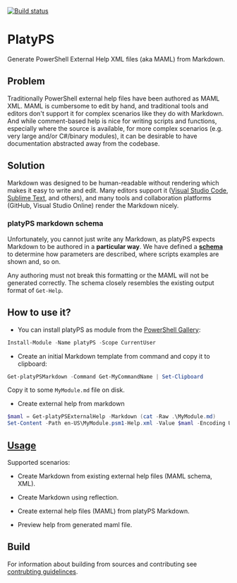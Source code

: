 [![Build status](https://ci.appveyor.com/api/projects/status/u65tnar0cfkmqywl/branch/master?svg=true)](https://ci.appveyor.com/project/PowerShell/markdown-maml/branch/master)

# PlatyPS
Generate PowerShell External Help XML files (aka MAML) from Markdown.

## Problem

Traditionally PowerShell external help files have been authored as MAML XML.
MAML is cumbersome to edit by hand, and traditional tools and editors don't support it for complex scenarios like they do with Markdown. 
And while comment-based help is nice for writing scripts and functions, especially where the source is available, 
for more complex scenarios (e.g. very large and/or C#/binary modules), it can be desirable to have documentation abstracted away from the codebase.

## Solution

Markdown was designed to be human-readable without rendering which makes it easy to write and edit. 
Many editors support it ([Visual Studio Code](https://code.visualstudio.com/), [Sublime Text](http://www.sublimetext.com/), and others), and many tools and collaboration platforms (GitHub, Visual Studio Online) render the Markdown nicely.

### platyPS markdown schema

Unfortunately, you cannot just write any Markdown, as platyPS expects Markdown to be authored in a **particular way**.
We have defined a [**schema**](platyPS.schema.md) to determine how parameters are described, where scripts examples are shown and, so on.

Any authoring must not break this formatting or the MAML will not be generated correctly.
The schema closely resembles the existing output format of `Get-Help`.

## How to use it?

* You can install platyPS as module from the [PowerShell Gallery](https://powershellgallery.com):

```powershell
Install-Module -Name platyPS -Scope CurrentUser
```

* Create an initial Markdown template from command and copy it to clipboard:

```powershell
Get-platyPSMarkdown -Command Get-MyCommandName | Set-Clipboard
```

Copy it to some `MyModule.md` file on disk.

* Create external help from markdown

```powershell
$maml = Get-platyPSExternalHelp -Markdown (cat -Raw .\MyModule.md)
Set-Content -Path en-US\MyModule.psm1-Help.xml -Value $maml -Encoding UTF8
```

## [Usage](src/platyPS/docs)

Supported scenarios:

*  Create Markdown from existing external help files (MAML schema, XML).

*  Create Markdown using reflection.

*  Create external help files (MAML) from platyPS Markdown.

*  Preview help from generated maml file.

## Build

For information about building from sources and contributing see [contrubting guidelinces](CONTRIBUTING.md).
